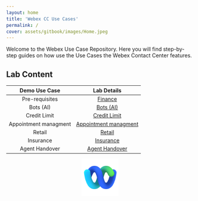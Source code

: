 ```yaml
---
layout: home
title: 'Webex CC Use Cases'
permalink: /
cover: assets/gitbook/images/Home.jpeg
---
```



Welcome to the Webex Use Case Repository. Here you will find step-by-step guides on how use the Use Cases the Webex Contact Center features.


## Lab Content

| Demo Use Case     |                         Lab Details                               | 
|:------:           |:-----------------------------------------------------------:      |
| Pre-requisites    |           [Finance](/_pages/Prereq.md/)                           | 
| Bots (AI)         |           [Bots (AI)](/pages/Provisioning/)                       | 
| Credit Limit      |           [Credit Limit](/pages/CH/)                              | 
| Appointment managment |       [Appointment managment](/pages/IVR/)                    | 
| Retail            |           [Retail](/pages/Agent/)                                 |  
| Insurance         |           [Insurance](/pages/Agent/)                              | 
| Agent Handover    |           [Agent Handover](/pages/Supervisor/)                    |   


<center><img src="assets/gitbook/images/webex.png" width="100"></center>

